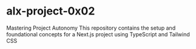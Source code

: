 # alx-project-0x02
Mastering Project Autonomy
This repository contains the setup and foundational concepts for a Next.js project using TypeScript and Tailwind CSS
